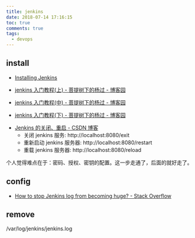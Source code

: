 ```yaml
---
title: jenkins
date: 2018-07-14 17:16:15
toc: true
comments: true
tags:
  - devops
---
```


## install

- [Installing Jenkins](https://jenkins.io/doc/book/installing/#debian-ubuntu)

- [jenkins 入门教程(上) - 菩提树下的杨过 - 博客园](http://www.cnblogs.com/yjmyzz/p/jenkins-tutorial-part-1.html)
- [jenkins 入门教程(中) - 菩提树下的杨过 - 博客园](http://www.cnblogs.com/yjmyzz/p/jenkins-tutorial-part-2.html)
- [jenkins 入门教程(下) - 菩提树下的杨过 - 博客园](http://www.cnblogs.com/yjmyzz/p/jenkins-tutorial-part-3.html)

* [Jenkins 的关闭、重启 - CSDN 博客](https://blog.csdn.net/itfootball/article/details/44876517)
  - 关闭 jenkins 服务: http://localhost:8080/exit
  - 重新启动 jenkins 服务器: http://localhost:8080/restart
  - 重载 jenkins 服务器: http://localhost:8080/reload

个人觉得难点在于：密码、授权、密钥的配置。这一步走通了，后面的就好走了。

## config

- [How to stop Jenkins log from becoming huge? - Stack Overflow](https://stackoverflow.com/questions/31719756/how-to-stop-jenkins-log-from-becoming-huge)

## remove
/var/log/jenkins/jenkins.log